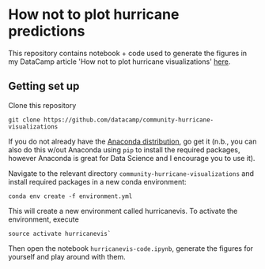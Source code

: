 # How not to plot hurricane predictions

This repository contains notebook + code used to generate the figures in my DataCamp article 'How not to plot hurricane visualizations' [here](https://www.datacamp.com/community/blog/how-not-to-plot-hurricane-predictions).

## Getting set up

Clone this repository

```
git clone https://github.com/datacamp/community-hurricane-visualizations
```

If you do not already have the [Anaconda distribution](https://www.anaconda.com/download/), go get it (n.b., you can also do this w/out Anaconda using `pip` to install the required packages, however Anaconda is great for Data Science and I encourage you to use it).

Navigate to the relevant directory `community-hurricane-visualizations` and install required packages in a new conda environment:

```
conda env create -f environment.yml
```

This will create a new environment called hurricanevis. To activate the environment, execute

```
source activate hurricanevis`
```

Then open the notebook `hurricanevis-code.ipynb`, generate the figures for yourself and play around with them.
